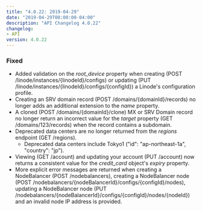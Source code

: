 ```yaml
---
title: "4.0.22: 2019-04-29"
date: "2019-04-29T08:00:00-04:00"
description: "API Changelog 4.0.22"
changelog:
- API
version: 4.0.22
---
```


### Fixed

- Added validation on the *root_device* property when creating (POST /linode/instances/{linodeId}/configs) or updating (PUT /linode/instances/{linodeId}/configs/{configId}) a Linode's configuration profile.
- Creating an SRV domain record (POST /domains/{domainId}/records) no longer adds an additional extension to the *name* property.
- A cloned (POST /domains/{domainId}/clone) MX or SRV Domain record no longer return an incorrect value for the *target* property (GET /domains/123/records) when the record contains a subdomain.
- Deprecated data centers are no longer returned from the *regions* endpoint (GET /regions). 
   - Deprecated data centers include Tokyo1 ("id": "ap-northeast-1a", "country": "jp").
- Viewing (GET /account) and updating your account (PUT /account) now returns a consistent value for the *credit_card* object's *expiry* property.
- More explicit error messages are returned when creating a NodeBalancer (POST /nodebalancers), creating a NodeBalancer node (POST /nodebalancers/{nodeBalancerId}/configs/{configId}/nodes), updating a NodeBalancer node (PUT /nodebalancers/{nodeBalancerId}/configs/{configId}/nodes/{nodeId}) and an invalid node IP address is provided.

